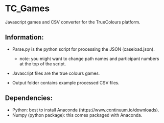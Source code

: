 # TC_Games
Javascript games and CSV converter for the TrueColours platform. 

## Information:
- Parse.py is the python script for processing the JSON (caseload.json).
	- note: you might want to change path names and participant numbers at the top of the script. 

- Javascript files are the true colours games.  

- Output folder contains example processed CSV files.


## Dependencies:
- Python: best to install Anaconda (https://www.continuum.io/downloads).
- Numpy (python package): this comes packaged with Anaconda.



